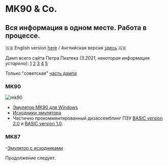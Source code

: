 # MK90 & Co.
## Вся информация в одном месте. Работа в процессе.

:gb: English version [here](https://yprits.github.io/MK90) / Английская версия [здесь](https://yprits.github.io/MK90) :gb:

Дамп всего сайта Петра Пиатека *(3.2021, некоторая информация устарела)*:
[1](https://github.com/Yprits/MK90/raw/main/Pisi(3-E).rar)
[2](https://github.com/Yprits/MK90/raw/main/Pisi(f-k).rar)
[3](https://github.com/Yprits/MK90/raw/main/Pisi(l-o).rar)
[4](https://github.com/Yprits/MK90/raw/main/Pisi(p).rar)
[5](https://github.com/Yprits/MK90/raw/main/Pisi(s-w).rar)

Только "советская" [часть дампа](https://github.com/Yprits/MK90/blob/main/MKonly.rar)


### MK90
![mk90](https://user-images.githubusercontent.com/102995285/163726257-f7cc0537-3b0c-461d-879c-11c3f9871fb6.jpg)
- [Эмулятор МК90 для Windows](https://yprits.github.io/MK90/rus/emuru.html)
- [Исходники эмулятора](https://github.com/Yprits/MK90/blob/main/MK90emsr.rar)
- Частично прокомментированный дизассемблинг ПЗУ [BASIC version 2.0](https://github.com/Yprits/MK90/files/8502160/mk90ro20.2.zip) и [BASIC version 1.0](https://github.com/Yprits/MK90/blob/main/rom1.src).


### MK87
-[Эмулятор с исходниками](https://github.com/Yprits/MK90/blob/main/mk87emul.rar)


Продолжение следует.
